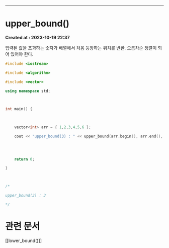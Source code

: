 ---
# upper_bound() 
**Created at : 2023-10-19 22:37**

입력된 값을 초과하는 숫자가 배열에서 처음 등장하는 위치를 반환. 오름차순 정렬이 되어 있어야 한다.

```cpp
#include <iostream>

#include <algorithm>

#include <vector>

using namespace std;

  

int main() {

  

    vector<int> arr = { 1,2,3,4,5,6 };

    cout << "upper_bound(3) : " << upper_bound(arr.begin(), arr.end(), 3) - arr.begin();

  
  

    return 0;

}

  

/*

upper_bound(3) : 3

*/
```

# 관련 문서
[[lower_bound()]]